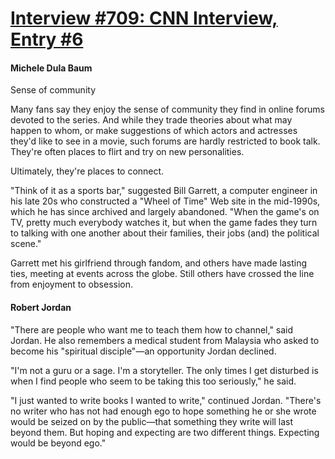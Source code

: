 # [Interview #709: CNN Interview, Entry #6](https://www.theoryland.com/intvmain.php?i=709#6)

#### Michele Dula Baum

Sense of community

Many fans say they enjoy the sense of community they find in online forums devoted to the series. And while they trade theories about what may happen to whom, or make suggestions of which actors and actresses they'd like to see in a movie, such forums are hardly restricted to book talk. They're often places to flirt and try on new personalities.

Ultimately, they're places to connect.

"Think of it as a sports bar," suggested Bill Garrett, a computer engineer in his late 20s who constructed a "Wheel of Time" Web site in the mid-1990s, which he has since archived and largely abandoned. "When the game's on TV, pretty much everybody watches it, but when the game fades they turn to talking with one another about their families, their jobs (and) the political scene."

Garrett met his girlfriend through fandom, and others have made lasting ties, meeting at events across the globe. Still others have crossed the line from enjoyment to obsession.

#### Robert Jordan

"There are people who want me to teach them how to channel," said Jordan. He also remembers a medical student from Malaysia who asked to become his "spiritual disciple"—an opportunity Jordan declined.

"I'm not a guru or a sage. I'm a storyteller. The only times I get disturbed is when I find people who seem to be taking this too seriously," he said.

"I just wanted to write books I wanted to write," continued Jordan. "There's no writer who has not had enough ego to hope something he or she wrote would be seized on by the public—that something they write will last beyond them. But hoping and expecting are two different things. Expecting would be beyond ego."

